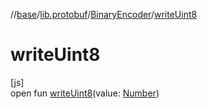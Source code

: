 //[base](../../../index.md)/[lib.protobuf](../index.md)/[BinaryEncoder](index.md)/[writeUint8](write-uint8.md)

# writeUint8

[js]\
open fun [writeUint8](write-uint8.md)(value: [Number](https://kotlinlang.org/api/latest/jvm/stdlib/kotlin/-number/index.html))
